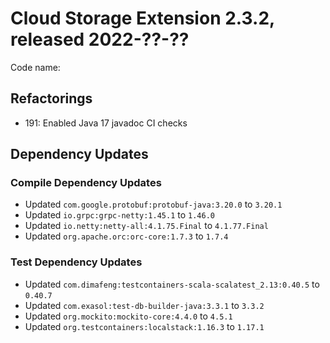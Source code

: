 # Cloud Storage Extension 2.3.2, released 2022-??-??

Code name:

## Refactorings

* 191: Enabled Java 17 javadoc CI checks

## Dependency Updates

### Compile Dependency Updates

* Updated `com.google.protobuf:protobuf-java:3.20.0` to `3.20.1`
* Updated `io.grpc:grpc-netty:1.45.1` to `1.46.0`
* Updated `io.netty:netty-all:4.1.75.Final` to `4.1.77.Final`
* Updated `org.apache.orc:orc-core:1.7.3` to `1.7.4`

### Test Dependency Updates

* Updated `com.dimafeng:testcontainers-scala-scalatest_2.13:0.40.5` to `0.40.7`
* Updated `com.exasol:test-db-builder-java:3.3.1` to `3.3.2`
* Updated `org.mockito:mockito-core:4.4.0` to `4.5.1`
* Updated `org.testcontainers:localstack:1.16.3` to `1.17.1`
